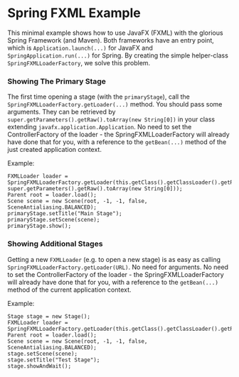 # Spring FXML Example

This minimal example shows how to use JavaFX (FXML) with the glorious Spring Framework (and Maven). Both frameworks have an entry point, which is `Application.launch(...)` for JavaFX and `SpringApplication.run(...)` for Spring. By creating the simple helper-class `SpringFXMLLoaderFactory`, we solve this problem.

### Showing The Primary Stage
The first time opening a stage (with the `primaryStage`), call the `SpringFXMLLoaderFactory.getLoader(...)` method. You should pass some arguments. They can be retrieved by `super.getParameters().getRaw().toArray(new String[0])` in your class extending `javafx.application.Application`. No need to set the ControllerFactory of the loader - the SpringFXMLLoaderFactory will already have done that for you, with a reference to the `getBean(...)` method of the just created application context.

Example:
```
FXMLLoader loader = SpringFXMLLoaderFactory.getLoader(this.getClass().getClassLoader().getResource("main.fxml"), super.getParameters().getRaw().toArray(new String[0]));
Parent root = loader.load();
Scene scene = new Scene(root, -1, -1, false, SceneAntialiasing.BALANCED);
primaryStage.setTitle("Main Stage");
primaryStage.setScene(scene);
primaryStage.show();
```

### Showing Additional Stages
Getting a new `FXMLLoader` (e.g. to open a new stage) is as easy as calling `SpringFXMLLoaderFactory.getLoader(URL)`. No need for arguments. No need to set the ControllerFactory of the loader - the SpringFXMLLoaderFactory will already have done that for you, with a reference to the `getBean(...)` method of the current application context.

Example:
```
Stage stage = new Stage();
FXMLLoader loader = SpringFXMLLoaderFactory.getLoader(this.getClass().getClassLoader().getResource("test.fxml"));
Parent root = loader.load();
Scene scene = new Scene(root, -1, -1, false, SceneAntialiasing.BALANCED);
stage.setScene(scene);
stage.setTitle("Test Stage");
stage.showAndWait();
```
